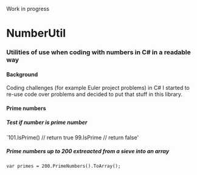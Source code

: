 Work in progress
# NumberUtil
### Utilities of use when coding with numbers in C# in a readable way
#### Background ####
Coding challenges (for example Euler project problems) in C# I started to re-use code over problems and decided to put that stuff in this library.
#### Prime numbers
##### Test if number is prime number
`101.IsPrime() // return true
99.IsPrime // return false'
##### Prime numbers up to 200 extreacted from a sieve into an array
`var primes = 200.PrimeNumbers().ToArray();`
